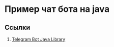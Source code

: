 # Пример чат бота на java

## Ссылки

1. [Telegram Bot Java Library](https://github.com/rubenlagus/TelegramBots)